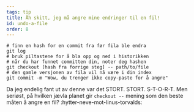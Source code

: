 ```yaml
---
tags: tip
title: Åh skitt, jeg må angre mine endringer til en fil!
id: undo-a-file
order: 8
---
```


```git
# finn en hash for en commit fra før fila ble endra
git log
# bruk piltastene for å bla opp og ned i historikken
# når du har funnet committen din, noter deg hashen
git checkout [hash fra forrige steg] -- path/to/file
# den gamle versjonen av fila vil nå være i din index
git commit -m "Wow, du trenger ikke copy-paste for å angre"
```

Da jeg endelig fant ut av denne var det STORT. STORT. S-T-O-R-T. Men seriøst, på hvilken jævla planet gir `checkout --` mening som den beste måten å angre en fil? :hytter-neve-mot-linus-torvalds:
